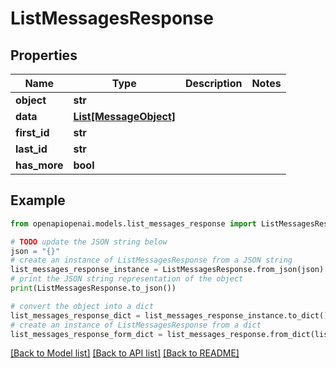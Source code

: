 # ListMessagesResponse


## Properties

Name | Type | Description | Notes
------------ | ------------- | ------------- | -------------
**object** | **str** |  | 
**data** | [**List[MessageObject]**](MessageObject.md) |  | 
**first_id** | **str** |  | 
**last_id** | **str** |  | 
**has_more** | **bool** |  | 

## Example

```python
from openapiopenai.models.list_messages_response import ListMessagesResponse

# TODO update the JSON string below
json = "{}"
# create an instance of ListMessagesResponse from a JSON string
list_messages_response_instance = ListMessagesResponse.from_json(json)
# print the JSON string representation of the object
print(ListMessagesResponse.to_json())

# convert the object into a dict
list_messages_response_dict = list_messages_response_instance.to_dict()
# create an instance of ListMessagesResponse from a dict
list_messages_response_form_dict = list_messages_response.from_dict(list_messages_response_dict)
```
[[Back to Model list]](../README.md#documentation-for-models) [[Back to API list]](../README.md#documentation-for-api-endpoints) [[Back to README]](../README.md)


